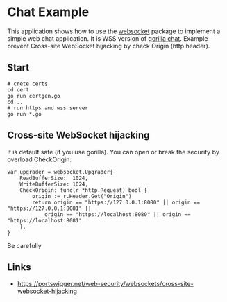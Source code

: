 # Chat Example

This application shows how to use the
[websocket](https://github.com/gorilla/websocket) package to implement a simple
web chat application. It is WSS version of [gorilla chat](https://github.com/gorilla/websocket/tree/master/examples/chat). Example prevent Cross-site WebSocket hijacking by check Origin (http header).
 

## Start

```
# crete certs
cd cert
go run certgen.go
cd ..
# run https and wss server
go run *.go
```

## Cross-site WebSocket hijacking
It is default safe (if you use gorilla). You can open or break the security by overload CheckOrigin:
```go:
var upgrader = websocket.Upgrader{
	ReadBufferSize:  1024,
	WriteBufferSize: 1024,
	CheckOrigin: func(r *http.Request) bool {
		origin := r.Header.Get("Origin")
		return origin == "https://127.0.0.1:8080" || origin == "https://127.0.0.1:8081" ||
			origin == "https://localhost:8080" || origin == "https://localhost:8081"
	},
}
```
Be carefully

## Links 
 * https://portswigger.net/web-security/websockets/cross-site-websocket-hijacking
 